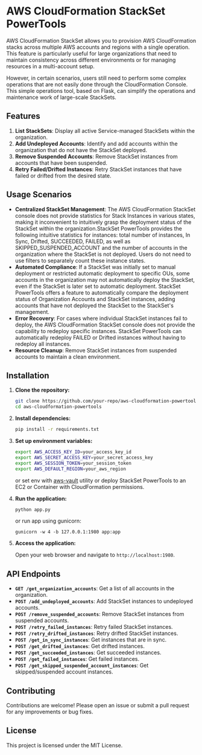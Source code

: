 # AWS CloudFormation StackSet PowerTools

AWS CloudFormation StackSet allows you to provision AWS CloudFormation stacks across multiple AWS accounts and regions with a single operation. This feature is particularly useful for large organizations that need to maintain consistency across different environments or for managing resources in a multi-account setup.

However, in certain scenarios, users still need to perform some complex operations that are not easily done through the CloudFormation Console. This simple operations tool, based on Flask, can simplify the operations and maintenance work of large-scale StackSets.

## Features

1. **List StackSets**: Display all active Service-managed StackSets within the organization.
2. **Add Undeployed Accounts**: Identify and add accounts within the organization that do not have the StackSet deployed.
3. **Remove Suspended Accounts**: Remove StackSet instances from accounts that have been suspended.
4. **Retry Failed/Drifted Instances**: Retry StackSet instances that have failed or drifted from the desired state.

## Usage Scenarios

- **Centralized StackSet Management**: The AWS CloudFormation StackSet console does not provide statistics for Stack Instances in various states, making it inconvenient to intuitively grasp the deployment status of the StackSet within the organization.StackSet PowerTools provides the following intuitive statistics for instances: total number of instances, In Sync, Drifted, SUCCEEDED, FAILED, as well as SKIPPED_SUSPENDED_ACCOUNT and the number of accounts in the organization where the StackSet is not deployed. Users do not need to use filters to separately count these instance states.
- **Automated Compliance**: If a StackSet was initially set to manual deployment or restricted automatic deployment to specific OUs, some accounts in the organization may not automatically deploy the StackSet, even if the StackSet is later set to automatic deployment. StackSet PowerTools offers a feature to automatically compare the deployment status of Organization Accounts and StackSet instances, adding accounts that have not deployed the StackSet to the StackSet's management.
- **Error Recovery**: For cases where individual StackSet instances fail to deploy, the AWS CloudFormation StackSet console does not provide the capability to redeploy specific instances. StackSet PowerTools can automatically redeploy FAILED or Drifted instances without having to redeploy all instances.
- **Resource Cleanup**: Remove StackSet instances from suspended accounts to maintain a clean environment.

## Installation

1. **Clone the repository:**

   ```bash
   git clone https://github.com/your-repo/aws-cloudformation-powertools.git
   cd aws-cloudformation-powertools
   ```

2. **Install dependencies:**

   ```bash
   pip install -r requirements.txt
   ```

3. **Set up environment variables:**

   ```bash
   export AWS_ACCESS_KEY_ID=your_access_key_id
   export AWS_SECRET_ACCESS_KEY=your_secret_access_key
   export AWS_SESSION_TOKEN=your_session_token
   export AWS_DEFAULT_REGION=your_aws_region
   ```
   or set env with [aws-vault](https://github.com/99designs/aws-vault) utility
   or deploy StackSet PowerTools to an EC2 or Container with CloudFormation permissions.

4. **Run the application:**

   ```bash
   python app.py
   ```
   or run app using gunicorn:
   ```
   gunicorn -w 4 -b 127.0.0.1:1980 app:app
   ```

5. **Access the application:**

   Open your web browser and navigate to `http://localhost:1980`.

## API Endpoints

- **`GET /get_organization_accounts`**: Get a list of all accounts in the organization.
- **`POST /add_undeployed_accounts`**: Add StackSet instances to undeployed accounts.
- **`POST /remove_suspended_accounts`**: Remove StackSet instances from suspended accounts.
- **`POST /retry_failed_instances`**: Retry failed StackSet instances.
- **`POST /retry_drifted_instances`**: Retry drifted StackSet instances.
- **`POST /get_in_sync_instances`**: Get instances that are in sync.
- **`POST /get_drifted_instances`**: Get drifted instances.
- **`POST /get_succeeded_instances`**: Get succeeded instances.
- **`POST /get_failed_instances`**: Get failed instances.
- **`POST /get_skipped_suspended_account_instances`**: Get skipped/suspended account instances.

## Contributing

Contributions are welcome! Please open an issue or submit a pull request for any improvements or bug fixes.

## License

This project is licensed under the MIT License.